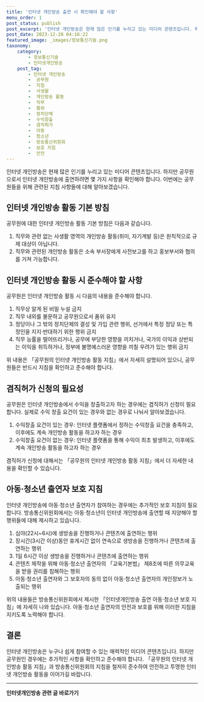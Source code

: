 ```yaml
---
title: '인터넷 개인방송 출연 시 확인해야 할 사항'
menu_order: 1
post_status: publish
post_excerpt: '인터넷 개인방송은 현재 많은 인기를 누리고 있는 미디어 콘텐츠입니다. 하지만 공무원으로서 인터넷 개인방송에 출연하려면 몇 가지 사항을 확인해야 합니다. 이번에는 공무원들을 위해 관련된 지침 사항들에 대해 알아보겠습니다.'
post_date: 2023-12-20 04:16:22
featured_image: _images/정보통신기술.png
taxonomy:
    category:
        - 정보통신기술
        - 인터넷개인방송
    post_tag:
        - 인터넷 개인방송
        -  공무원
        -  지침
        -  사생활
        -  개인방송 활동
        -  직무
        -  품위
        -  정치단체
        -  수익창출
        -  겸직허가
        -  아동
        -  청소년
        -  방송통신위원회
        -  보호 지침
        -  안전
---
```



인터넷 개인방송은 현재 많은 인기를 누리고 있는 미디어 콘텐츠입니다. 하지만 공무원으로서 인터넷 개인방송에 출연하려면 몇 가지 사항을 확인해야 합니다. 이번에는 공무원들을 위해 관련된 지침 사항들에 대해 알아보겠습니다.

## 인터넷 개인방송 활동 기본 방침

공무원에 대한 인터넷 개인방송 활동 기본 방침은 다음과 같습니다.

1. 직무와 관련 없는 사생활 영역의 개인방송 활동(취미, 자기계발 등)은 원칙적으로 규제 대상이 아닙니다.
2. 직무와 관련된 개인방송 활동은 소속 부서장에게 사전보고를 하고 홍보부서와 협의를 거쳐 가능합니다.

## 인터넷 개인방송 활동 시 준수해야 할 사항

공무원은 인터넷 개인방송 활동 시 다음의 내용을 준수해야 합니다.

1. 직무상 알게 된 비밀 누설 금지
2. 직무 내외를 불문하고 공무원으로서 품위 유지
3. 정당이나 그 밖의 정치단체의 결성 및 가입 관련 행위, 선거에서 특정 정당 또는 특정인을 지지·반대하기 위한 행위 금지
4. 직무 능률을 떨어뜨리거나, 공무에 부당한 영향을 끼치거나, 국가의 이익과 상반되는 이익을 취득하거나, 정부에 불명예스러운 영향을 끼칠 우려가 있는 행위 금지

위 내용은 「공무원의 인터넷 개인방송 활동 지침」에서 자세히 설명되어 있으니, 공무원들은 반드시 지침을 확인하고 준수해야 합니다.

## 겸직허가 신청의 필요성

공무원은 인터넷 개인방송에서 수익을 창출하고자 하는 경우에는 겸직허가 신청이 필요합니다. 실제로 수익 창출 요건이 있는 경우와 없는 경우로 나눠서 알아보겠습니다.

1. 수익창출 요건이 있는 경우: 인터넷 플랫폼에서 정하는 수익창출 요건을 충족하고, 이후에도 계속 개인방송 활동을 하고자 하는 경우
2. 수익창출 요건이 없는 경우: 인터넷 플랫폼을 통해 수익이 최초 발생하고, 이후에도 계속 개인방송 활동을 하고자 하는 경우

겸직허가 신청에 대해서는 「공무원의 인터넷 개인방송 활동 지침」에서 더 자세한 내용을 확인할 수 있습니다.

## 아동·청소년 출연자 보호 지침

인터넷 개인방송에 아동·청소년 출연자가 참여하는 경우에는 추가적인 보호 지침이 필요합니다. 방송통신위원회에서는 아동·청소년이 인터넷 개인방송에 출연할 때 지양해야 할 행위들에 대해 제시하고 있습니다.

1. 심야(22시~6시)에 생방송을 진행하거나 콘텐츠에 출연하는 행위
2. 장시간(3시간 이상)동안 휴게시간 없이 연속으로 생방송을 진행하거나 콘텐츠에 출연하는 행위
3. 1일 6시간 이상 생방송을 진행하거나 콘텐츠에 출연하는 행위
4. 콘텐츠 제작을 위해 아동·청소년 출연자의 「교육기본법」 제8조에 따른 의무교육을 받을 권리를 침해하는 행위
5. 아동·청소년 출연자와 그 보호자의 동의 없이 아동·청소년 출연자의 개인정보가 노출되는 행위

위의 내용들은 방송통신위원회에서 제시한 「인터넷개인방송 출연 아동·청소년 보호 지침」에 자세히 나와 있습니다. 아동·청소년 출연자의 안전과 보호를 위해 이러한 지침을 지키도록 노력해야 합니다.

## 결론

인터넷 개인방송은 누구나 쉽게 참여할 수 있는 매력적인 미디어 콘텐츠입니다. 하지만 공무원인 경우에는 추가적인 사항을 확인하고 준수해야 합니다. 「공무원의 인터넷 개인방송 활동 지침」과 방송통신위원회의 지침을 철저히 준수하여 안전하고 투명한 인터넷 개인방송 활동을 이어가길 바랍니다.
<!-- wp:separator -->
<hr class="wp-block-separator has-alpha-channel-opacity"/>
<!-- /wp:separator -->

<!-- wp:group {"backgroundColor":"base","layout":{"type":"constrained"}} -->
<div class="wp-block-group has-base-background-color has-background"><!-- wp:paragraph {"align":"center","fontSize":"medium"} -->
<p class="has-text-align-center has-large-font-size"><strong>인터넷개인방송 관련 글 바로가기</strong></p>
<!-- /wp:paragraph -->


<!-- wp:latest-posts
{"categories":[{"id":35028,"count":19,"description":"","link":"https://uknowlaw.com/category/%ec%9d%b8%ed%84%b0%eb%84%b7%ea%b0%9c%ec%9d%b8%eb%b0%a9%ec%86%a1/","name":"인터넷개인방송","slug":"인터넷개인방송","taxonomy":"category","parent":0,"meta":[],"_links":{"self":[{"href":"https://uknowlaw.com/wp-json/wp/v2/categories/35028"}],"collection":[{"href":"https://uknowlaw.com/wp-json/wp/v2/categories"}],"about":[{"href":"https://uknowlaw.com/wp-json/wp/v2/taxonomies/category"}],"wp:post_type":[{"href":"https://uknowlaw.com/wp-json/wp/v2/posts?categories=35028"}],"curies":[{"name":"wp","href":"https://api.w.org/{rel}","templated":true}]}}],"postsToShow":100,"excerptLength":28,"postLayout":"grid","columns":2,"featuredImageAlign":"left","featuredImageSizeSlug":"large","fontSize":"small"} /--></div>
<!-- /wp:group -->